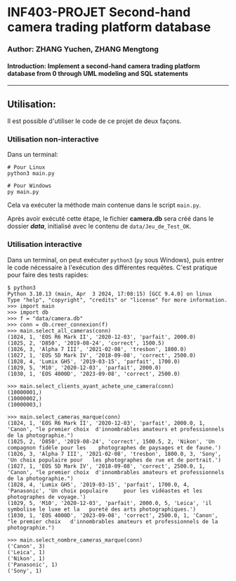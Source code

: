 # INF403-PROJET Second-hand camera trading platform database
### Author: ZHANG Yuchen, ZHANG Mengtong
  
#### Introduction: Implement a second-hand camera trading platform database from 0 through UML modeling and SQL statements  

---
## Utilisation:

Il est possible d'utiliser le code de ce projet de deux façons.

### Utilisation non-interactive

Dans un terminal:

    # Pour Linux
    python3 main.py

    # Pour Windows
    py main.py

Cela va exécuter la méthode main contenue dans le script `main.py`.

Après avoir exécuté cette étape, le fichier **camera.db** sera créé dans le dossier ***data***, initialisé avec le contenu de `data/Jeu_de_Test_OK`.

### Utilisation interactive

Dans un terminal, on peut exécuter `python3` (`py` sous Windows), puis entrer
le code nécessaire à l'exécution des différentes requêtes. C'est pratique pour
faire des tests rapides:

    $ python3
    Python 3.10.13 (main, Apr  3 2024, 17:08:15) [GCC 9.4.0] on linux
    Type "help", "copyright", "credits" or "license" for more information.
    >>> import main
    >>> import db
    >>> f = "data/camera.db"
    >>> conn = db.creer_connexion(f)
    >>> main.select_all_cameras(conn)
    (1024, 1, 'EOS R6 Mark II', '2020-12-03', 'parfait', 2000.0)
    (1025, 2, 'D850', '2019-08-24', 'correct', 1500.5)
    (1026, 3, 'Alpha 7 III', '2021-02-08', 'tresbon', 1800.0)
    (1027, 1, 'EOS 5D Mark IV', '2018-09-08', 'correct', 2500.0)
    (1028, 4, 'Lumix GH5', '2019-03-15', 'parfait', 1700.0)
    (1029, 5, 'M10', '2020-12-03', 'parfait', 2000.0)
    (1030, 1, 'EOS 4000D', '2023-09-08', 'correct', 2500.0)

    >>> main.select_clients_ayant_achete_une_camera(conn)
    (10000001,)
    (10000002,)
    (10000003,)

    >>> main.select_cameras_marque(conn)
    (1024, 1, 'EOS R6 Mark II', '2020-12-03', 'parfait', 2000.0, 1, 'Canon', "le premier choix  d'innombrables amateurs et professionnels de la photographie.")
    (1025, 2, 'D850', '2019-08-24', 'correct', 1500.5, 2, 'Nikon', 'Un compagnon fidèle pour les    photographes de paysages et de faune.')
    (1026, 3, 'Alpha 7 III', '2021-02-08', 'tresbon', 1800.0, 3, 'Sony', 'Un choix populaire pour   les photographes de rue et de portrait.')
    (1027, 1, 'EOS 5D Mark IV', '2018-09-08', 'correct', 2500.0, 1, 'Canon', "le premier choix  d'innombrables amateurs et professionnels de la photographie.")
    (1028, 4, 'Lumix GH5', '2019-03-15', 'parfait', 1700.0, 4, 'Panasonic', 'Un choix populaire     pour les vidéastes et les photographes de voyage.')
    (1029, 5, 'M10', '2020-12-03', 'parfait', 2000.0, 5, 'Leica', 'il symbolise le luxe et la   pureté des arts photographiques.')
    (1030, 1, 'EOS 4000D', '2023-09-08', 'correct', 2500.0, 1, 'Canon', "le premier choix   d'innombrables amateurs et professionnels de la photographie.")

    >>> main.select_nombre_cameras_marque(conn)
    ('Canon', 3)
    ('Leica', 1)
    ('Nikon', 1)
    ('Panasonic', 1)
    ('Sony', 1)


